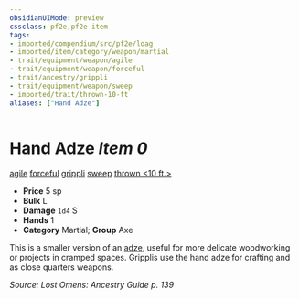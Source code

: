 ```yaml
---
obsidianUIMode: preview
cssclass: pf2e,pf2e-item
tags:
- imported/compendium/src/pf2e/loag
- imported/item/category/weapon/martial
- trait/equipment/weapon/agile
- trait/equipment/weapon/forceful
- trait/ancestry/grippli
- trait/equipment/weapon/sweep
- imported/trait/thrown-10-ft
aliases: ["Hand Adze"]
---
```

# Hand Adze *Item 0*  
[agile](agile.md)  [forceful](forceful.md)  [grippli](grippli-b2.md)  [sweep](sweep.md)  [thrown <10 ft.>](thrown.md)  

- **Price** 5 sp
- **Bulk** L
- **Damage** `1d4` S
- **Hands** 1
- **Category** Martial; **Group** Axe 

This is a smaller version of an [adze](adze-loag.md), useful for more delicate woodworking or projects in cramped spaces. Gripplis use the hand adze for crafting and as close quarters weapons.

*Source: Lost Omens: Ancestry Guide p. 139*